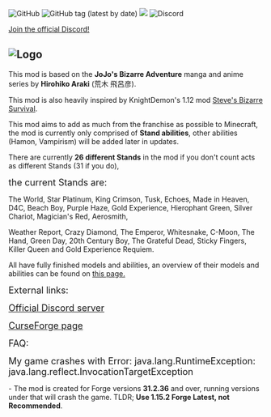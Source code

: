 ![GitHub](https://img.shields.io/github/license/Novarch129/JoJo-s-Bizarre-Survival)
![GitHub tag (latest by date)](https://img.shields.io/github/v/tag/Novarch129/JoJo-s-Bizarre-Survival?label=version)
![](https://cf.way2muchnoise.eu/full_412721_downloads.svg)
![Discord](https://img.shields.io/discord/732996800973111307?color=deeppink&label=discord)

[Join the official Discord!](https://discord.gg/an4BDqZ)

![Logo](https://raw.githubusercontent.com/Novarch129/JoJo-s-Bizarre-Survival/1.15.x/src/main/resources/logo.png)
-------------------------------------------
<p>This mod is based on the <strong>JoJo's Bizarre Adventure</strong> manga and anime series by <strong>Hirohiko Araki</strong> (荒木 飛呂彦).</p>
<p>This mod is also heavily inspired by KnightDemon's 1.12 mod&nbsp;<a href="https://www.curseforge.com/minecraft/mc-mods/steves-bizarre-adventure">Steve's Bizarre Survival</a>.</p>
<p>This mod aims to add as much from the franchise as possible to Minecraft, the mod is currently only comprised of <strong>Stand abilities</strong>, other abilities (Hamon, Vampirism) will be added later in updates.</p>
<p>There are currently <strong>26 different Stands</strong> in the mod if you don't count acts as different Stands (31 if you do),</p>
<p><span style="font-size: 18px;">the current Stands are:</span></p>
<p><span style="font-size: 14px;">The World, Star Platinum, King Crimson, Tusk, Echoes, Made in Heaven, D4C, Beach Boy, Purple Haze, Gold Experience, Hierophant Green, Silver Chariot, Magician's Red, Aerosmith,&nbsp;</span></p>
<p><span style="font-size: 14px;">Weather Report, Crazy Diamond, The Emperor, Whitesnake, C-Moon, The Hand, Green Day, 20th Century Boy, The Grateful Dead, Sticky Fingers, Killer Queen and Gold Experience Requiem.</span></p>
<p><span style="font-size: 14px;">All have fully finished models and abilities, an overview of their models and abilities can be found on&nbsp;<a href="https://github.com/Novarch129/JoJo-s-Bizarre-Survival/wiki/Stands" target="_blank" rel="noopener noreferrer">this page.</a></span></p>
<p><span style="font-size: 18px;">External links:</span></p>
<p><span style="font-size: 18px;"><a href="https://discord.gg/an4BDqZ">Official Discord server</a></span></p>
<p><span style="font-size: 18px;"><a href="https://www.curseforge.com/minecraft/mc-mods/jojos-bizarre-survival">CurseForge page</a></span></p>
<p><span style="font-size: 18px;">FAQ:&nbsp;</span></p>
<p><span style="font-size: 18px;">My game crashes with&nbsp;Error: java.lang.RuntimeException: java.lang.reflect.InvocationTargetException</span></p>
<p><span style="font-size: 14px;">- The mod is created for Forge versions <strong>31.2.36</strong> and over, running versions under that will crash the game. </span><span style="font-size: 14px;">TLDR; <strong>Use 1.15.2 Forge Latest, not Recommended</strong>.</span></p>